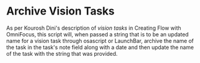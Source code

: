 # Archive Vision Tasks

As per Kourosh Dini's description of *vision tasks* in Creating Flow with OmniFocus, this script will, when passed a string that is to be an updated name for a vision task through osascript or LaunchBar, archive the name of the task in the task's note field along with a date and then update the name of the task with the string that was provided.
